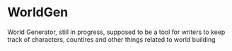 # WorldGen
World Generator, still in progress, supposed to be a tool for writers to keep track of characters, countires and other things related to world building
